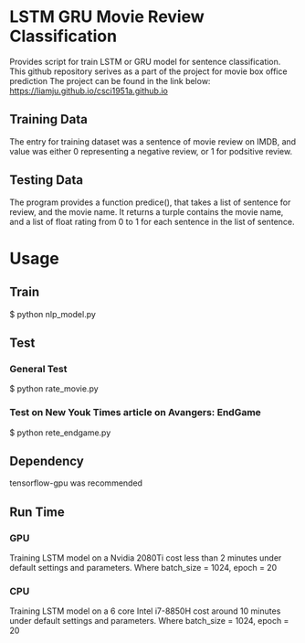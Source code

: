 # LSTM GRU Movie Review Classification
Provides script for train LSTM or GRU model for sentence classification.
This github repository serives as a part of the project for movie box office prediction
The project can be found in the link below:
https://liamju.github.io/csci1951a.github.io

## Training Data
The entry for training dataset was a sentence of movie review on IMDB, and value was either 0 representing a negative review, or 1 for podsitive review. 

## Testing Data
The program provides a function predice(), that takes a list of sentence for review, and the movie name. It returns a turple contains the movie name, and a list of float rating from 0 to 1 for each sentence in the list of sentence.


# Usage
## Train
$ python nlp_model.py

## Test
### General Test
$ python rate_movie.py

### Test on New Youk Times article on Avangers: EndGame
$ python rete_endgame.py

## Dependency
tensorflow-gpu was recommended

## Run Time
### GPU
Training LSTM model on a Nvidia 2080Ti cost less than 2 minutes under default settings and parameters. Where batch_size = 1024, epoch = 20

### CPU
Training LSTM model on a 6 core Intel i7-8850H cost around 10 minutes under default settings and parameters. Where batch_size = 1024, epoch = 20
